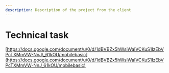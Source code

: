 ```yaml
---
description: Description of the project from the client
---
```


# Technical task

[https://docs.google.com/document/u/0/d/1dBVBZx5hWsiWaIVCKuS1IzEbVPcTXMmVW-NnJ\_61kOU/mobilebasic](https://docs.google.com/document/u/0/d/1dBVBZx5hWsiWaIVCKuS1IzEbVPcTXMmVW-NnJ_61kOU/mobilebasic)

